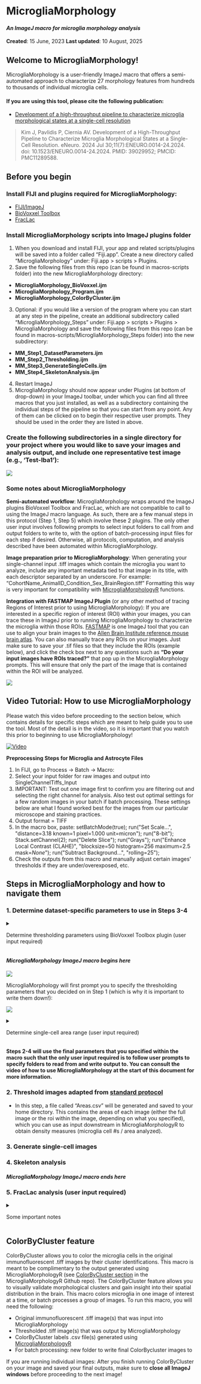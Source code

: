 MicrogliaMorphology
================

#### *An ImageJ macro for microglia morphology analysis*

**Created**: 15 June, 2023 **Last updated**: 10 August, 2025

## Welcome to MicrogliaMorphology!

MicrogliaMorphology is a user-friendly ImageJ macro that offers a
semi-automated approach to characterize 27 morphology features from
hundreds to thousands of individual microglia cells.

#### If you are using this tool, please cite the following publication:

- [Development of a high-throughput pipeline to characterize microglia
  morphological states at a single-cell
  resolution](https://www.eneuro.org/content/11/7/ENEURO.0014-24.2024)

> Kim J, Pavlidis P, Ciernia AV. Development of a High-Throughput
> Pipeline to Characterize Microglia Morphological States at a
> Single-Cell Resolution. eNeuro. 2024 Jul 30;11(7):ENEURO.0014-24.2024.
> doi: 10.1523/ENEURO.0014-24.2024. PMID: 39029952; PMCID: PMC11289588.

## Before you begin

### Install FIJI and plugins required for MicrogliaMorphology:

- [FIJI/ImageJ](https://imagej.net/software/fiji/?Downloads)
- [BioVoxxel Toolbox](https://imagej.net/plugins/biovoxxel-toolbox)
- [FracLac](https://imagej.nih.gov/ij/plugins/fraclac/FLHelp/Installation.htm)

### Install MicrogliaMorphology scripts into ImageJ plugins folder

1.  When you download and install FIJI, your app and related
    scripts/plugins will be saved into a folder called “Fiji.app”.
    Create a new directory called “MicrogliaMorphology” under: Fiji.app
    \> scripts \> Plugins.
2.  Save the following files from this repo (can be found in
    macros-scripts folder) into the new MicrogliaMorphology directory:

- **MicrogliaMorphology_BioVoxxel.ijm**
- **MicrogliaMorphology_Program.ijm**
- **MicrogliaMorphology_ColorByCluster.ijm**

3.  Optional: if you would like a version of the program where you can
    start at any step in the pipeline, create an additional subdirectory
    called “MicrogliaMorphology_Steps” under: Fiji.app \> scripts \>
    Plugins \> MicrogliaMorphology and save the following files from
    this repo (can be found in macros-scripts/MicrogliaMorphology_Steps
    folder) into the new subdirectory:

- **MM_Step1_DatasetParameters.ijm**
- **MM_Step2_Thresholding.ijm**
- **MM_Step3_GenerateSingleCells.ijm**
- **MM_Step4_SkeletonAnalysis.ijm**

4.  Restart ImageJ
5.  MicrogliaMorphology should now appear under Plugins (at bottom of
    drop-down) in your ImageJ toolbar, under which you can find all
    three macros that you just installed, as well as a subdirectory
    containing the individual steps of the pipeline so that you can
    start from any point. Any of them can be clicked on to begin their
    respective user prompts. They should be used in the order they are
    listed in above.

### Create the following subdirectories in a single directory for your project where you would like to save your images and analysis output, and include one representative test image (e.g., ‘Test-Iba1’):

![](./images/Example_DatasetDirectory.png)

### Some notes about MicrogliaMorphology

**Semi-automated workflow**: MicrogliaMorphology wraps around the ImageJ
plugins BioVoxxel Toolbox and FracLac, which are not compatible to call
to using the ImageJ macro language. As such, there are a few manual
steps in this protocol (Step 1, Step 5) which involve these 2 plugins.
The only other user input involves following prompts to select input
folders to call from and output folders to write to, with the option of
batch-processing input files for each step if desired. Otherwise, all
protocols, computation, and analysis described have been automated
within MicrogliaMorphology.

**Image preparation prior to MicrogliaMorphology**: When generating your
single-channel input .tiff images which contain the microglia you want
to analyze, include any important metadata tied to that image in its
title, with each descriptor separated by an underscore. For example:
“CohortName_AnimalID_Condition_Sex_BrainRegion.tiff” Formatting this way
is very important for compatibility with
[MicrogliaMorphologyR](https://github.com/ciernialab/MicrogliaMorphologyR)
functions.

**Integration with FASTMAP ImageJ Plugin** (or any other method of
tracing Regions of Interest prior to using MicrogliaMorphology): If you
are interested in a specific region of interest (ROI) within your
images, you can trace these in ImageJ prior to running
MicrogliaMorphology to characterize the microglia within those ROIs.
[FASTMAP](https://github.com/dterstege/FASTMAP) is one ImageJ tool that
you can use to align your brain images to the [Allen Brain Institute
reference mouse brain atlas](https://mouse.brain-map.org/static/atlas).
You can also manually trace any ROIs on your images. Just make sure to
save your .tif files so that they include the ROIs (example below), and
click the check box next to any questions such as **“Do your input
images have ROIs traced?”** that pop up in the MicrogliaMorphology
prompts. This will ensure that only the part of the image that is
contained within the ROI will be analyzed.

![](./images/ExampleROI.png)

## Video Tutorial: How to use MicrogliaMorphology

Please watch this video before proceeding to the section below, which
contains details for specific steps which are meant to help guide you to
use the tool. Most of the detail is in the video, so it is important
that you watch this prior to beginning to use MicrogliaMorphology!

[![Video](./images/VideoScreenshot.png)](https://www.youtube.com/watch?v=YhLCdlFLzk8)

**Preprocessing Steps for Microglia and Astrocyte Files**
1. In FIJI, go to Process -> Batch -> Macro:
2. Select your input folder for raw images and output into SingleChannelTiffs_Input
3. IMPORTANT: Test out one image first to confirm you are filtering out and selecting the
   right channel for analysis. Also test out optimal settings for a few random images in
   your batch if batch processing. These settings below are what I found worked best for
   the images from our particular microscope and staining practices. 
5. Output format = TIFF
6. In the macro box, paste:
        setBatchMode(true);
        run("Set Scale...", "distance=3.18 known=1 pixel=1.000 unit=micron");
        run("8-bit");
        Stack.setChannel(2);
        run("Delete Slice");
        run("Grays");
        run("Enhance Local Contrast (CLAHE)", "blocksize=50 histogram=256 maximum=2.5 mask=*None*");
        run("Subtract Background...", "rolling=25");
7. Check the outputs from this macro and manually adjust certain images' thresholds if they are under/overexposed, etc.

## Steps in MicrogliaMorphology and how to navigate them

### 1. Determine dataset-specific parameters to use in Steps 3-4

<details>

<summary>

Determine thresholding parameters using BioVoxxel Toolbox plugin (user
input required)
</summary>

1.  Run MicrogliaMorphology_BioVoxxel script in ImageJ: *Plugins \>
    MicrogliaMorphology \> MicrogliaMorphology_BioxVoxxel*

2.  Use **ThresholdCheck** feature within BioVoxxel Toolbox plugin to
    interactively determine the best thresholding parameters for your
    dataset. ![](./images/BioVoxxel_ThresholdCheck.png)

    - Click/specify the following options in the pop-up box.

    ![](./images/ThresholdCheck_options.png)

    - ThresholdCheck is a nifty tool that helps you decide which of the
      16 auto thresholding and 9 auto local thresholding parameters
      within ImageJ are best suited for your image set. Auto
      thresholding takes into account the entire image space when
      binarizing to distinguish background from signal, while auto local
      thresholding only takes into account smaller parts of the image at
      a time using a defined radius. You can follow these links to read
      more about [auto
      thresholding](https://imagej.net/plugins/auto-threshold) vs. [auto
      local
      thresholding](https://imagej.net/plugins/auto-local-threshold).

    - A radius of 100 will typically work well for auto local
      thresholding microglia images, but you may need to run the
      ThresholdCheck a few times using different radius values to
      optimize the parameters to best capture fully connected, single
      microglia in your thresholded images. When ‘Quantification
      (relative)’ option is selected, the plugin will give you a
      recommended thresholding method at the end of the results file -
      this is a good starting point, but you should visually verify by
      looking through ALL of the threshold methods to determine which is
      best for your dataset: capturing as many branches as possible that
      are connected to cell bodies, while minimizing overlap between
      cells. ThresholdCheck will give you a gallery of 25 different
      thresholding settings on the image you input - each image is color
      coded accordingly - from the [BioVoxxel
      website](https://imagej.net/plugins/biovoxxel-toolbox#threshold-check),
      where you can find more information in the ThresholdCheck feature:

    ![](./images/ThresholdCheck_colors.png)

    - Here are some examples of under, well, and over-thresholded
      microglia:

    ![](./images/ThresholdCheck_examples.png)

    - **Make sure to note the final thresholding parameters you choose
      for your image set as you will need to input these choices into
      MicrogliaMorphology**.

</details>

#### *MicrogliaMorphology ImageJ macro begins here*

![](./images/MicrogliaMorphology_Program.png)

MicrogliaMorphology will first prompt you to specify the thresholding
parameters that you decided on in Step 1 (which is why it is important
to write them down!):

![](./images/MicrogliaMorphology_SpecifyThresholding.png)

<details>

<summary>

Determine single-cell area range (user input required)
</summary>

In this step, you are determining the cutoff ranges (min and max) for
what is considered a single microglia cell. Use the following guidelines
when picking representative cells on both extremes:

- **When selecting particles that are too small to be considered single
  cells:** select particles that you would consider *almost* as big as a
  single-cell, but not a single cell.
  - **When selecting particles that are too big to be considered single
    cells:** select particles that you would consider as 2 obviously
    overlapping cells.
  - Here are examples of particles that are too small or too big to be
    considered single cells: ![](./images/CellAreaExamples.png)

After you are done determining the lower and upper bounds for cell area,
MicrogliaMorphology will provide a summary of the final thresholding and
cell area parameters that will be applied in steps 2-4. You will see a
window like the one below pop up before moving on to step 2.
Additionally, in your home directory, you will find a file called
FinalDatasetParameters.txt which notes all of this information for your
records.

![](./images/Example_FinalAreaThresholdParameters.png)
</details>

#### Steps 2-4 will use the final parameters that you specified within the macro such that the only user input required is to follow user prompts to specify folders to read from and write output to. You can consult the video of how to use MicrogliaMorphology at the start of this document for more information.

### 2. Threshold images adapted from [standard protocol](https://www.jove.com/t/57648/quantifying-microglia-morphology-from-photomicrographs)

- In this step, a file called “Areas.csv” will be generated and saved to
  your home directory. This contains the areas of each image (either the
  full image or the roi within the image, depending on what you
  specified), which you can use as input downstream in
  MicrogliaMorphologyR to obtain density measures (microglia cell \#s /
  area analyzed).

### 3. Generate single-cell images

### 4. Skeleton analysis

#### *MicrogliaMorphology ImageJ macro ends here*

### 5. FracLac analysis (user input required)

<details>

<summary>

Some important notes
</summary>

1.  Run FracLac plugin: *Plugins \> Fractal Analysis \> FracLac*
2.  Select **BC** (box counting) in Fraclac GUI and select the following
    options (adapted from [Young et al.,
    2018](https://www.jove.com/t/57648/quantifying-microglia-morphology-from-photomicrographs),
    Section 5.5). **Make sure to select ‘lock black background’.**
    ![](./images/FracLac_options.png)
3.  Select **Batch** in Fraclac GUI and follow prompts. Load in files
    from the directory you wrote your single-cell images to in Step 4.
    </details>

## ColorByCluster feature

ColorByCluster allows you to color the microglia cells in the original
immunofluorescent .tiff images by their cluster identifications. This
macro is meant to be complimentary to the output generated using
MicrogliaMorphologyR (see [ColorByCluster
section](https://github.com/ciernialab/MicrogliaMorphologyR#colorbycluster)
in the MicrogliaMorphologyR Github repo). The ColorByCluster feature
allows you to visually validate morphological clusters and gain insight
into their spatial distribution in the brain. This macro colors
microglia in one image of interest at a time, or batch processes a group
of images. To run this macro, you will need the following:

- Original immunofluorescent .tiff image(s) that was input into
  MicrogliaMorphology
- Thresholded .tiff image(s) that was output by MicrogliaMorphology
- ColorByCluster labels .csv file(s) generated using
  [MicrogliaMorphologyR](https://github.com/ciernialab/MicrogliaMorphologyR#colorbycluster)
- For batch processing: new folder to write final ColorBycluster images
  to

If you are running individual images: After you finish running
ColorByCluster on your image and saved your final outputs, make sure to
**close all ImageJ windows** before proceeding to the next image!
